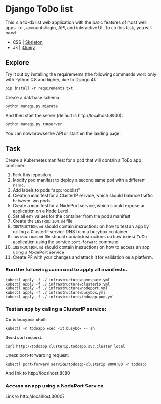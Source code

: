 # Django ToDo list

This is a to-do list web application with the basic features of most web apps, i.e., accounts/login, API, and interactive UI. To do this task, you will need:

- CSS | [Skeleton](http://getskeleton.com/)
- JS  | [jQuery](https://jquery.com/)

## Explore

Try it out by installing the requirements (the following commands work only with Python 3.8 and higher, due to Django 4):

```
pip install -r requirements.txt
```

Create a database schema:

```
python manage.py migrate
```

And then start the server (default is http://localhost:8000):

```
python manage.py runserver
```

You can now browse the [API](http://localhost:8000/api/) or start on the [landing page](http://localhost:8000/).

## Task

Create a Kubernetes manifest for a pod that will contain a ToDo app container:

1. Fork this repository.
1. Modify pod manifest to deploy a second same pod with a different name.
1. Add labels to pods “app: todolist”
1. Create a manifest for a ClusterIP service, which should balance traffic between two pods
1. Create a manifest for a NodePort service, which should expose an application on a Node Level
1. Set all env values for the container from the pod’s manifest
1. Create the `INSTRUCTION.md` file
1. `INSTRUCTION.md` should contain instructions on how to test an app by calling a ClusterIP service DNS from a busybox container
1. `INSTRUCTION.md` file should contain instructions on how to test ToDo application using the service `port-forward` command
1. `INSTRUCTION.md` should contain instructions on how to access an app using a NodePort Service
1. Create PR with your changes and attach it for validation on a platform.

### Run the following command to apply all manifests:
```
kubectl apply -f ./.infrastructure/namespace.yml
kubectl apply -f ./.infrastructure/clusterip.yml
kubectl apply -f ./.infrastructure/nodeport.yml
kubectl apply -f ./.infrastructure/busybox.yml
kubectl apply -f ./.infrastructure/todoapp-pod.yml
```
### Test an app by calling a ClusterIP service:
Go to busybox shell:
```
kubectl -n todoapp exec -it busybox -- sh
```
Send curl request:
```
curl http://todoapp-clusterip.todoapp.svc.cluster.local
```
Check port-forwarding request:
```
kubectl port-forward service/todoapp-clusterip 8080:80 -n todoapp
```
And link to http://localhost:8080

### Access an app using a NodePort Service
Link to http://localhost:30007